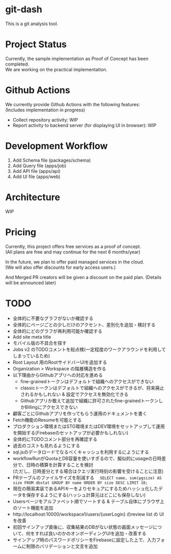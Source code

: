 # git-dash

This is a git analysis tool.

# Project Status

Currently, the sample implementation as Proof of Concept has been completed.  
We are working on the practical implementation.

# Github Actions

We currently provide Github Actions with the following features:  
(Includes implementation in progress)

- Collect repository activity: WIP
- Report activity to backend server (for displaying UI in browser): WIP

# Development Workflow

1. Add Schema file (packages/schema)
2. Add Query file (apps/job)
3. Add API file (apps/api)
4. Add UI file (apps/web)

# Architecture

WIP

# Pricing

Currently, this project offers free services as a proof of concept.  
(All plans are free and may continue for the next 6 months/year)

In the future, we plan to offer paid managed services in the cloud.  
(We will also offer discounts for early access users.)

And Merged PR creators will be given a discount on the paid plan.
(Details will be announced later)

# TODO

- 全体的に不要なグラフがないか確認する
- 全体的にページごとの少しだけのアクセント、差別化を追加・検討する
- 全体的にどのグラフが再利用可能か確認する
- Add site meta title
- モバイル版の不具合を探す
- Jobs v2 のTODOコメントを総点検(一定程度のワークアラウンドを利用してしまっているため)
- Root Layout 用のRootサイドバーUIを追加する
- Organization > Workspace の階層構造を作る
- 以下理由からGithubアプリへの対応を進める
  - fine-grainedトークンはデフォルトで組織へのアクセスができない
  - classicトークンはデフォルトで組織へのアクセスができるが、将来廃止されるかもしれない & 設定でアクセスを無効化できる
  - Githubアプリか敢えて追加で組織に許可されたfine-grainedトークンしかBillingにアクセスできない
- 顧客ごとにGithubアプリを作ってもらう運用のドキュメントを書く
- Fetch機能のResumeを可能とする
- プロダクション環境またはSTG環境またはDEV環境をセットアップして運用を開始する(Firebaseのセットアップが必要かもしれない)
- 全体的にTODOコメント部分を再確認する
- 過去のコストも見れるようにする
- sql.jsのデータロードでなるべくキャッシュを利用するにようにする
- workflowRunがQuotaとDB容量を使いすぎるので、擬似的にusageの日時差分で、日時の積算を計算することを検討  
  (ただし、日時差分とする場合はクエリ実行時刻の影響を受けることに注意)
- PRテーブルのファイルサイズを削減する
　`SELECT name, sum(pgsize) AS size FROM dbstat GROUP BY name ORDER BY size DESC LIMIT 10;`
- 現在の簡易実装であるAPIキーをよりセキュアにするためハッシュ化したデータを保存するようにする(ハッシュ計算元はどこにも保存しない)
- Usersページをアルファベット順でソートする & テーブル自体にブラウザ上のソート機能を追加
- http://localhost:10000/workspace1/users/{userLogin} のreview list の UIを改善
- 初回サインアップ直後に、収集結果のDBがない状態の画面メッセージについて、何をすれば良いのかのオンボーディングUIを追加・改善する
- サインアップ時のパスワードポリシーをFirebaseに設定した上で、入力フォームに制限のバリデーションと文言を追加
